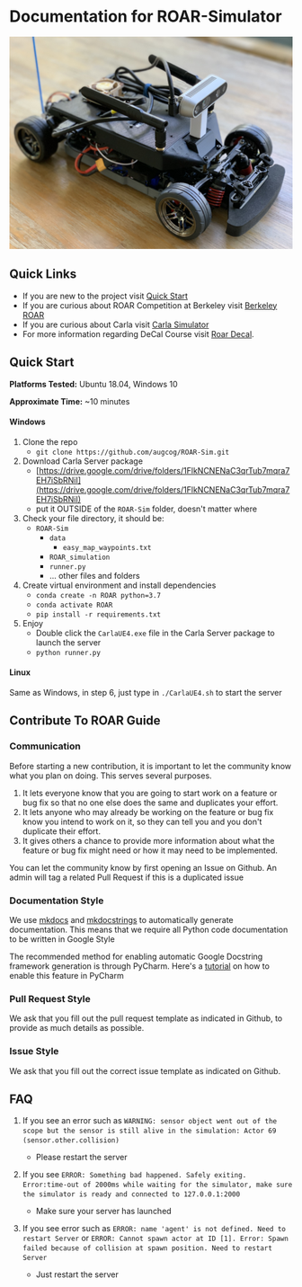 # **Documentation for ROAR-Simulator**

![](images/ROAR_Car_1.jpg)

## Quick Links

* If you are new to the project visit [Quick Start](#quick-start)
* If you are curious about ROAR Competition at Berkeley visit [Berkeley ROAR](https://vivecenter.berkeley.edu/research1/roar/)
* If you are curious about Carla visit [Carla Simulator](https://carla.org)
* For more information regarding DeCal Course visit [Roar Decal](https://roar-decal.github.io/ROAR.html).




## Quick Start
**Platforms Tested:** Ubuntu 18.04, Windows 10
    
**Approximate Time:** ~10 minutes    

#### Windows
1. Clone the repo
    - `git clone https://github.com/augcog/ROAR-Sim.git`
2. Download Carla Server package
    - [https://drive.google.com/drive/folders/1FlkNCNENaC3qrTub7mqra7EH7iSbRNiI](https://drive.google.com/drive/folders/1FlkNCNENaC3qrTub7mqra7EH7iSbRNiI)
    - put it OUTSIDE of the `ROAR-Sim` folder, doesn't matter where
3. Check your file directory, it should be:
    - `ROAR-Sim`
        - `data`
            - `easy_map_waypoints.txt`
        - `ROAR_simulation`
        - `runner.py`
        - ... other files and folders
4. Create virtual environment and install dependencies
    - `conda create -n ROAR python=3.7`
    - `conda activate ROAR`
    - `pip install -r requirements.txt`
5. Enjoy
    - Double click the `CarlaUE4.exe` file in the Carla Server package to launch the server
    - `python runner.py`
        
#### Linux
Same as Windows, in step 6, just type in `./CarlaUE4.sh` to start the server
    
## Contribute To ROAR Guide
### Communication
Before starting a new contribution, it is important to let the community know what you plan on doing. This serves several purposes.

1. It lets everyone know that you are going to start work on a feature or bug fix so that no one else does the same and duplicates your effort.
2. It lets anyone who may already be working on the feature or bug fix know you intend to work on it, so they can tell you and you don't duplicate their effort.
3. It gives others a chance to provide more information about what the feature or bug fix might need or how it may need to be implemented.

You can let the community know by first opening an Issue on Github. An admin will tag a related Pull Request if this is a duplicated issue

### Documentation Style
We use [mkdocs](https://www.mkdocs.org/) and [mkdocstrings](https://github.com/pawamoy/mkdocstrings) to automatically generate documentation. 
This means that we require all Python code documentation to be written in Google Style

The recommended method for enabling automatic Google Docstring framework generation is through PyCharm. Here's a [tutorial](https://intellij-support.jetbrains.com/hc/en-us/community/posts/360000218290-Configure-google-docstring) on how to enable this feature in PyCharm 

### Pull Request Style
We ask that you fill out the pull request template as indicated in Github, to provide as much details as possible. 

### Issue Style
We ask that you fill out the correct issue template as indicated on Github. 



## FAQ
1. If you see an error such as 
`
WARNING: sensor object went out of the scope but the sensor is still alive in the simulation: Actor 69 (sensor.other.collision) ` 

    - Please restart the server


2. If you see `ERROR: Something bad happened. Safely exiting. Error:time-out of 2000ms while waiting for the simulator, make sure the simulator is ready and connected to 127.0.0.1:2000`
    - Make sure your server has launched
    
3. If you see error such as 
`ERROR: name 'agent' is not defined. Need to restart Server` or `ERROR: Cannot spawn actor at ID [1]. Error: Spawn failed because of collision at spawn position. Need to restart Server`
    - Just restart the server
    